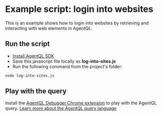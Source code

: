 # Example script: login into websites

This is an example shows how to login into websites by retrieving and interacting with web elements in AgentQL.

## Run the script

- [Install AgentQL SDK](https://docs.agentql.com/javascript-sdk/installation)
- Save this javascript file locally as **log-into-sites.js**
- Run the following command from the project's folder:

```bash
node log-into-sites.js
```

## Play with the query

Install the [AgentQL Debugger Chrome extension](https://docs.agentql.com/installation/chrome-extension-installation) to play with the AgentQL query. [Learn more about the AgentQL query language](https://docs.agentql.com/agentql-query/query-intro)
